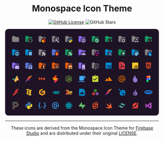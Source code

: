 <h1 align="center">Monospace Icon Theme</h1>

<div align="center">

[![GitHub License](https://img.shields.io/github/license/irmhonde/monospace-icon-theme?style=for-the-badge)](LICENSE.md)
![GitHub Stars](https://img.shields.io/github/stars/irmhonde/monospace-icon-theme?style=for-the-badge&logo=github)

<img src="assets/icons.png" alt="icons" width="1920" />

---

These icons are derived from the Monospace Icon Theme for [Firebase Studio](https://firebase.google.com/studio) and are distributed under their original [LICENSE](LICENSE.md).

</div>
